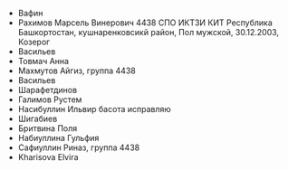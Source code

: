 + Вафин
+ Рахимов Марсель Винерович 4438 СПО ИКТЗИ КИТ Республика Башкортостан, кушнаренковсикй район, Пол мужской, 30.12.2003, Козерог
+ Васильев
+ Товмач Анна
+ Махмутов Айгиз, группа 4438
+ Васильев
+ Шарафетдинов
+ Галимов Рустем
+ Насибуллин Ильвир басота исправляю
+ Шигабиев
+ Бритвина Поля
+ Набиуллина Гульфия
+ Сафиуллин Риназ, группа 4438
+ Kharisova Elvira
